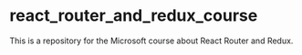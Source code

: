 # react_router_and_redux_course
This is a repository for the Microsoft course about React Router and Redux.
